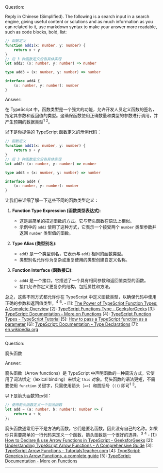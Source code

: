 Question:

Reply in Chinese (Simplified).
The following is a search input in a search engine, giving useful content or solutions and as much information as you can related to it, use markdown syntax to make your answer more readable, such as code blocks, bold, list:
```typescript
// 函数定义
function add1(x: number, y: number) {
    return x + y
}
// 后 3 种函数定义没有具体实现
let add2: (x: number, y: number) => number

type add3 = (x: number, y: number) => number

interface add4 {
    (x: number, y: number): number
}
```

Answer:

在 TypeScript 中，函数类型是一个强大的功能，允许开发人员定义函数的签名，指定其参数和返回值的类型。这确保函数使用正确数量和类型的参数进行调用，并产生预期的数据类型<sup>1</sup> <sup>2</sup>。

以下是你提供的 TypeScript 函数定义的示例代码：

```typescript
// 函数定义
function add1(x: number, y: number) {
    return x + y
}
// 后 3 种函数定义没有具体实现
let add2: (x: number, y: number) => number

type add3 = (x: number, y: number) => number

interface add4 {
    (x: number, y: number): number
}
```

让我们来详细了解一下这些不同的函数类型定义：

1. **Function Type Expression (函数类型表达式)**:
   - 这是最简单的描述函数的方式。它与箭头函数在语法上相似。
   - 示例中的 `add2` 使用了这种方式，它表示一个接受两个 `number` 类型参数并返回 `number` 类型值的函数。

2. **Type Alias (类型别名)**:
   - `add3` 是一个类型别名，它表示与 `add1` 相同的函数类型。
   - 类型别名允许你为复杂或重复使用的类型创建自定义名称。

3. **Function Interface (函数接口)**:
   - `add4` 是一个接口，它描述了一个具有相同参数和返回值类型的函数。
   - 接口允许你定义更复杂的结构，包括属性和方法。

总之，这些不同方式都允许你在 TypeScript 中定义函数类型，以确保代码中使用正确的参数和返回值类型。<sup>4</sup> <sup>6</sup>.
\-
\[1]: [The Power of TypeScript Function Types: A Complete Overview](https://www.dhiwise.com/post/in-depth-look-at-typescript-function-types-best-practices)
\[2]: [TypeScript Functions Type - GeeksforGeeks](https://www.geeksforgeeks.org/typescript-functions-type/)
\[3]: [TypeScript: Documentation - More on Functions](https://www.typescriptlang.org/docs/handbook/2/functions.html)
\[4]: [TypeScript Function Types - TypeScript Tutorial](https://www.typescripttutorial.net/typescript-tutorial/typescript-function-types/)
\[5]: [How to pass a TypeScript function as a parameter](https://blog.logrocket.com/how-to-pass-typescript-function-parameter/)
\[6]: [TypeScript: Documentation - Type Declarations](https://www.typescriptlang.org/docs/handbook/2/type-declarations.html)
\[7]: [en.wikipedia.org](https://en.wikipedia.org/wiki/TypeScript)

<hr/>

Question:

箭头函数

Answer:

箭头函数（Arrow functions）是 TypeScript 中声明函数的一种简洁方式，它使用了词法绑定（lexical binding）来绑定 `this` 对象。箭头函数的语法更短，不需要使用 `function` 关键字，只需使用箭头（`=>`）和圆括号（`()`) 即可<sup>1</sup> <sup>3</sup>。

以下是箭头函数的示例：

```typescript
// 使用箭头函数定义一个加法函数
let add = (a: number, b: number): number => {
    return a + b;
};
```

箭头函数通常用于不是方法的函数，它们是匿名函数，因此没有自己的名称。如果你只需要简单的一行代码来定义一个函数，箭头函数是一个很好的选择。<sup>3</sup> <sup>4</sup>
\-
\[1]: [How to Declare & use Arrow Functions in TypeScript - GeeksforGeeks](https://www.geeksforgeeks.org/how-to-declare-use-arrow-functions-in-typescript/)
\[2]: [Understanding TypeScript Arrow Functions - A Comprehensive Guide](https://www.gyata.ai/typescript/typescript-arrow-function/)
\[3]: [TypeScript Arrow Functions - TutorialsTeacher.com](https://www.tutorialsteacher.com/typescript/arrow-function)
\[4]: [TypeScript: Generics in Arrow Functions, a complete guide](https://ebeced.com/blog/ts-best-practices/using-generics-in-arrow)
\[5]: [TypeScript: Documentation - More on Functions](https://www.typescriptlang.org/docs/handbook/2/functions.html)

<hr/>

